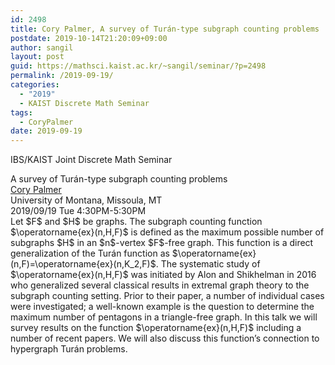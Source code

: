 ```yaml
---
id: 2498
title: Cory Palmer, A survey of Turán-type subgraph counting problems
postdate: 2019-10-14T21:20:09+09:00
author: sangil
layout: post
guid: https://mathsci.kaist.ac.kr/~sangil/seminar/?p=2498
permalink: /2019-09-19/
categories:
  - "2019"
  - KAIST Discrete Math Seminar
tags:
  - CoryPalmer
date: 2019-09-19
---
```

IBS/KAIST Joint Discrete Math Seminar

<div class="talk">
  A survey of Turán-type subgraph counting problems
</div>

<div class="speaker">
  <a href="http://www.math.umt.edu/palmer/">Cory Palmer</a><br /> University of Montana, Missoula, MT
</div>

<div class="date">
  2019/09/19 Tue 4:30PM-5:30PM
</div>

<div class="abstract">
  Let $F$ and $H$ be graphs. The subgraph counting function $\operatorname{ex}(n,H,F)$ is defined as the maximum possible number of subgraphs $H$ in an $n$-vertex $F$-free graph. This function is a direct generalization of the Turán function as $\operatorname{ex}(n,F)=\operatorname{ex}(n,K_2,F)$. The systematic study of $\operatorname{ex}(n,H,F)$ was initiated by Alon and Shikhelman in 2016 who generalized several classical results in extremal graph theory to the subgraph counting setting. Prior to their paper, a number of individual cases were investigated; a well-known example is the question to determine the maximum number of pentagons in a triangle-free graph. In this talk we will survey results on the function $\operatorname{ex}(n,H,F)$ including a number of recent papers. We will also discuss this function&#8217;s connection to hypergraph Turán problems.
</div>